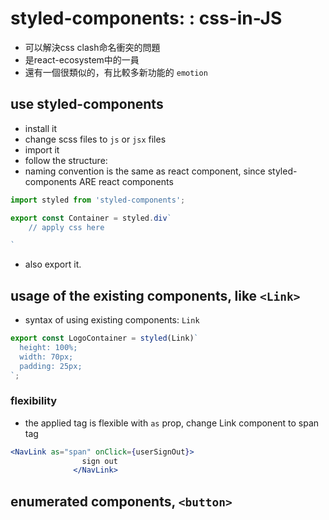 # styled-components: : css-in-JS
- 可以解決css clash命名衝突的問題
- 是react-ecosystem中的一員
- 還有一個很類似的，有比較多新功能的 `emotion`

## use styled-components
- install it
- change scss files to `js` or `jsx` files
- import it
- follow the structure:
- naming convention is the same as react component, since styled-components ARE react components

```jsx
import styled from 'styled-components';

export const Container = styled.div`
	// apply css here

`
```

- also export it.

## usage of the existing components, like `<Link>`
- syntax of using existing components: `Link`

```jsx
export const LogoContainer = styled(Link)`
  height: 100%;
  width: 70px;
  padding: 25px;
`;
```

### flexibility
- the applied tag is flexible with `as` prop, change Link component to span tag

```jsx
<NavLink as="span" onClick={userSignOut}>
                sign out
              </NavLink>
```

## enumerated components, `<button>`

